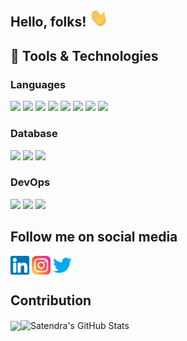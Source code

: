 ## Hello, folks! <img src="https://raw.githubusercontent.com/satendra-sr/satendra-sr/master/icons/wave.gif" width="30px">


## 🔧 Tools & Technologies

### Languages
![](https://img.shields.io/badge/Code-Laravel-informational?style=flat&logo=laravel&logoColor=white&color=30be8d)
![](https://img.shields.io/badge/Code-codeigniter-informational?style=flat&logo=codeigniter&logoColor=white&color=30be8d)
![](https://img.shields.io/badge/Code-wordpress-informational?style=flat&logo=wordpress&logoColor=white&color=30be8d)
![](https://img.shields.io/badge/Code-NestJs-informational?style=flat&logo=nestjs&logoColor=white&color=30be8d)
![](https://img.shields.io/badge/Code-ReactJs-informational?style=flat&logo=reactjs&logoColor=white&color=30be8d)
![](https://img.shields.io/badge/Code-IOS-informational?style=flat&logo=IOS&logoColor=white&color=30be8d)
![](https://img.shields.io/badge/Code-Vue-informational?style=flat&logo=vue.js&logoColor=white&color=30be8d)
![](https://img.shields.io/badge/Shell-Bash-informational?style=flat&logo=gnu-bash&logoColor=white&color=30be8d)


### Database
![](https://img.shields.io/badge/Code-PostgreSQL-informational?style=flat&logo=postgresql&logoColor=white&color=22c8c9)
![](https://img.shields.io/badge/Code-MySQL-informational?style=flat&logo=MySQL&logoColor=white&color=22c8c9)
![](https://img.shields.io/badge/Tools-mongodb-informational?style=flat&logo=mongodb&logoColor=white&color=22c8c9)

### DevOps
![](https://img.shields.io/badge/Cloud-AWS-informational?style=flat&logo=aws&logoColor=white&color=ffb43b)
![](https://img.shields.io/badge/Tools-Docker-informational?style=flat&logo=docker&logoColor=white&color=ffb43b)
![](https://img.shields.io/badge/Tools-CICD-informational?style=flat&logo=CICD&logoColor=white&color=ffb43b)


## Follow me on social media

[<img src="https://raw.githubusercontent.com/satendra-sr/satendra-sr/master/icons/linkedin.svg" height="30em" align="center" alt="Follow me on LinkedIn" title="Follow on Instagram"/>](https://linkedin.com/in/satendra-sr)
[<img src="https://raw.githubusercontent.com/satendra-sr/satendra-sr/master/icons/instagram.svg" height="30em" align="center" alt="Follow me on Instagram" title="Follow me on Instagram"/>](https://www.instagram.com/sr_satendra)
[<img src="https://raw.githubusercontent.com/satendra-sr/satendra-sr/master/icons/twitter.svg" height="30em" align="center" alt="Follow me on Twitter" title="Follow me on Twitter"/>](https://twitter.com/Satendra_Rwt)


## Contribution

<img align="center" src="https://github-readme-stats.vercel.app/api?username=satendra-sr&show_icons=true&include_all_commits=true&count_private=true&line_height=20&bg_color=0,EC6C6C,FFD479,FFFC79,73FA79&theme=graywhite" /><img align="center" src="https://github-readme-stats.vercel.app/api/top-langs/?username=satendra-sr&show_icons=true&include_all_commits=true&line_height=30&count_private=true&layout=compact&bg_color=0,73FA79,73FDFF,D783FF&theme=graywhite" alt="Satendra's GitHub Stats"/>





<!--
**Satendra-SR/Satendra-SR** is a ✨ _special_ ✨ repository because its `README.md` (this file) appears on your GitHub profile.

Here are some ideas to get you started:


- 🔭 I’m currently working on ...
- 🌱 I’m currently learning ...
- 👯 I’m looking to collaborate on ...
- 🤔 I’m looking for help with ...
- 💬 Ask me about ...
- 📫 How to reach me: ...
- 😄 Pronouns: ...
- ⚡ Fun fact: ...
-->


